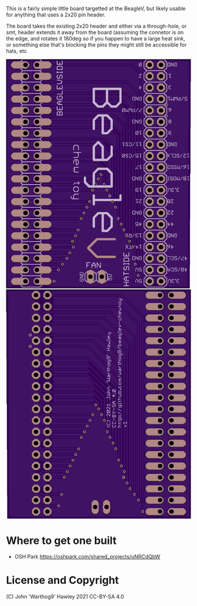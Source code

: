 This is a fairly simple little board targetted at the BeagleV, but likely usable for anything that uses a 2x20 pin header.

The board takes the existing 2x20 header and either via a through-hole, or smt, header extends it away from the board
(assuming the connetor is on the edge, and rotates it 180deg so if you happen to have a large heat sink, or something
else that's blocking the pins they might still be accessible for hats, etc

![Front View](images/osh_front.png)
![Back View](images/osh_back.png)

# Where to get one built

* OSH Park https://oshpark.com/shared_projects/uNRCdQbW

# License and Copyright
(C) John 'Warthog9' Hawley 2021
CC-BY-SA 4.0
